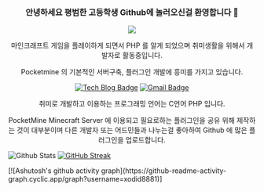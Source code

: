 <div align=center>
  
  ### 안녕하세요 평범한 고등학생 Github에 놀러오신걸 환영합니다 👋
  
</div>

<div align=center>
  
  <a href="https://hits.seeyoufarm.com"><img src="https://hits.seeyoufarm.com/api/count/incr/badge.svg?url=https%3A%2F%2Fgithub.com%2Fxodid8881&count_bg=%2379C83D&title_bg=%23555555&icon=&icon_color=%23E7E7E7&title=hits&edge_flat=false"/></a>
</div>

  
<div align=center>
  마인크래프트 게임을 플레이하게 되면서 PHP 를 알게 되었으며 취미생활을 위해서 개발자로 활동중입니다.
  
  Pocketmine 의 기본적인 서버구축, 플러그인 개발에 흥미를 가지고 있습니다.
</div>

<div align=center>
  
  [![Tech Blog Badge](http://img.shields.io/badge/-Tech%20blog-black?style=flat-square&logo=github&link=https://zzsza.github.io/)](https://github.com/xodid8881/)
  [![Gmail Badge](https://img.shields.io/badge/Gmail-d14836?style=flat-square&logo=Gmail&logoColor=white&link=mailto:aoadid8881@gmail.com)](mailto:aoadid8881@gmail.com)
  
</div>

<div align=center>
  
  취미로 개발하고 이용하는 프로그래밍 언어는 C언어 PHP 입니다.
  
  PocketMine Minecraft Server 에 이용되고 필요로하는 플러그인을 공유 위해 제작하는 것이 대부분이며 다른 개발자 또는 어드민들과 나누는걸 좋아하여 Github 에 많은 플러그인을 업로드합니다.
  
</div>

![Github Stats](https://github-readme-stats.vercel.app/api?username=xodid8881&show_icons=true)
[![GitHub Streak](https://streak-stats.demolab.com/?user=xodid8881)](https://git.io/streak-stats)

</div>
[![Ashutosh's github activity graph](https://github-readme-activity-graph.cyclic.app/graph?username=xodid8881)]

